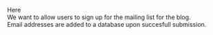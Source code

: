 Here
<br/>
We want to allow users to sign up for the mailing list for the blog.
<br/>
Email addresses are added to a database upon succesfull submission.